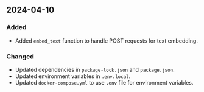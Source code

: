 ## 2024-04-10

### Added
- Added `embed_text` function to handle POST requests for text embedding.

### Changed
- Updated dependencies in `package-lock.json` and `package.json`.
- Updated environment variables in `.env.local`.
- Updated `docker-compose.yml` to use `.env` file for environment variables.